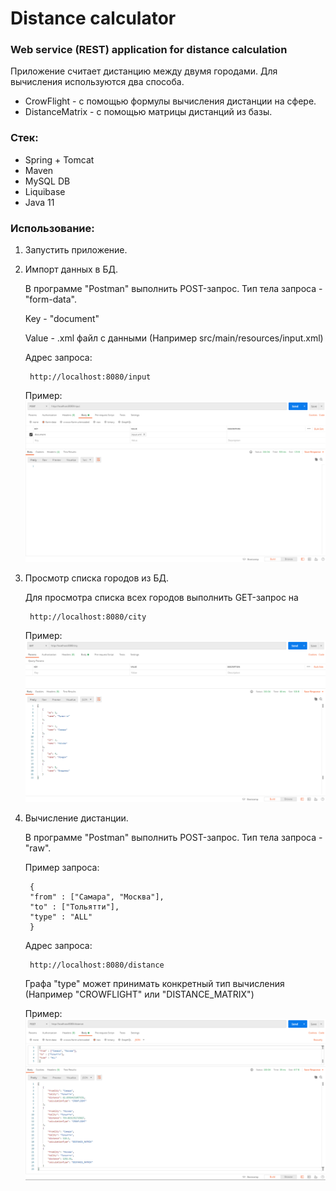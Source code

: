 # Distance calculator

### Web service (REST) application for distance calculation
Приложение считает дистанцию между двумя городами. Для вычисления используются два способа.
* CrowFlight - с помощью формулы вычисления дистанции на сфере.
* DistanceMatrix - с помощью матрицы дистанций из базы.

### Стек:
* Spring + Tomcat
* Maven
* MySQL DB
* Liquibase
* Java 11

### Использование:
1. Запустить приложение.


2. Импорт данных в БД. 

   В программе "Postman" выполнить POST-запрос. Тип тела запроса - "form-data".
    
    Key - "document"

    Value - .xml файл с данными (Например src/main/resources/input.xml)
    
    Адрес запроса:

        http://localhost:8080/input 
   Пример:
   ![offers](https://github.com/ahsel21/distance-calculator/blob/master/src/main/resources/docs/input.png)


3. Просмотр списка городов из БД.

   Для просмотра списка всех городов выполнить GET-запрос на

        http://localhost:8080/city
   
   Пример:
   ![offers](https://github.com/ahsel21/distance-calculator/blob/master/src/main/resources/docs/city.png)


4. Вычисление дистанции.

   В программе "Postman" выполнить POST-запрос. Тип тела запроса - "raw".

   Пример запроса:

        {
        "from" : ["Самара", "Москва"],
        "to" : ["Тольятти"],
        "type" : "ALL"
        }

   Адрес запроса:

        http://localhost:8080/distance  

   Графа "type" может принимать конкретный тип вычисления (Например "CROWFLIGHT" или "DISTANCE_MATRIX")

   Пример:
   ![offers](https://github.com/ahsel21/distance-calculator/blob/master/src/main/resources/docs/distance.png)
